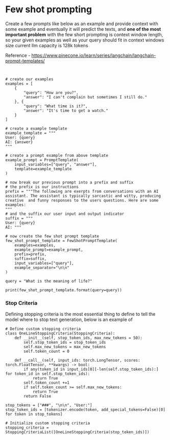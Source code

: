 # Few shot prompting

Create a few prompts like below as an example and provide context with some example and eventually it will predict the texts, and **one of the most important problem** with the few short prompting is context window length, so your given examples as well as your query should fit in context windows size current llm capacity is 128k tokens 

Reference - https://www.pinecone.io/learn/series/langchain/langchain-prompt-templates/

```from langchain import FewShotPromptTemplate


# create our examples
examples = [
    {
        "query": "How are you?",
        "answer": "I can't complain but sometimes I still do."
    }, {
        "query": "What time is it?",
        "answer": "It's time to get a watch."
    }
]

# create a example template
example_template = """
User: {query}
AI: {answer}
"""

# create a prompt example from above template
example_prompt = PromptTemplate(
    input_variables=["query", "answer"],
    template=example_template
)

# now break our previous prompt into a prefix and suffix
# the prefix is our instructions
prefix = """The following are exerpts from conversations with an AI
assistant. The assistant is typically sarcastic and witty, producing
creative  and funny responses to the users questions. Here are some
examples: 
"""
# and the suffix our user input and output indicator
suffix = """
User: {query}
AI: """

# now create the few shot prompt template
few_shot_prompt_template = FewShotPromptTemplate(
    examples=examples,
    example_prompt=example_prompt,
    prefix=prefix,
    suffix=suffix,
    input_variables=["query"],
    example_separator="\n\n"
)

query = "What is the meaning of life?"

print(few_shot_prompt_template.format(query=query))

```




### Stop Criteria

Defining stopping criteria is the most essential thing to define to tell the model where to stop text generation, below is an example of 
```
# Define custom stopping criteria
class OneLineStoppingCriteria(StoppingCriteria):
    def __init__(self, stop_token_ids, max_new_tokens = 50):
        self.stop_token_ids = stop_token_ids
        self.max_new_tokens = max_new_tokens
        self.token_count = 0

    def __call__(self, input_ids: torch.LongTensor, scores: torch.FloatTensor, **kwargs) -> bool:
        if any(token_id in input_ids[0][-len(self.stop_token_ids):] for token_id in self.stop_token_ids):
            return True
        self.token_count +=1
        if self.token_count >= self.max_new_tokens:
            return True
        return False       
        
stop_tokens = ["###", "\n\n", "User:"]
stop_token_ids = [tokenizer.encode(token, add_special_tokens=False)[0] for token in stop_tokens]

# Initialize custom stopping criteria
stopping_criteria = StoppingCriteriaList([OneLineStoppingCriteria(stop_token_ids)])

```
